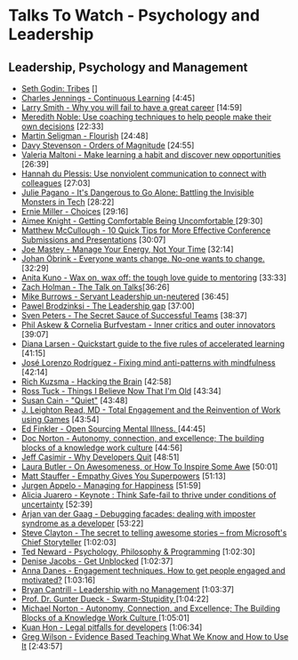 # Talks To Watch - Psychology and Leadership

## Leadership, Psychology and Management

- [Seth Godin: Tribes](https://vimeo.com/2090774)  []
- [Charles Jennings - Continuous Learning](https://www.youtube.com/watch?v=LFmPfbeDLBc)  [4:45]
- [Larry Smith - Why you will fail to have a great career](https://www.youtube.com/watch?v=iKHTawgyKWQ)  [14:59]
- [Meredith Noble: Use coaching techniques to help people make their own decisions](https://vimeo.com/128634479)  [22:33]
- [Martin Seligman - Flourish](https://vimeo.com/channels/thersa/26720639)  [24:48]
- [Davy Stevenson - Orders of Magnitude](https://www.youtube.com/watch?v=_YyzLKhjpiI)  [24:55]
- [Valeria Maltoni - Make learning a habit and discover new opportunities](https://vimeo.com/128538941)  [26:39]
- [Hannah du Plessis: Use nonviolent communication to connect with colleagues](https://vimeo.com/128634090)  [27:03]
- [Julie Pagano - It's Dangerous to Go Alone: Battling the Invisible Monsters in Tech](https://www.youtube.com/watch?v=1i8ylq4j_EY) [28:22]
- [Ernie Miller - Choices](https://www.youtube.com/watch?v=_5D0rBIEsZc)  [29:16]
- [Aimee Knight - Getting Comfortable Being Uncomfortable ](https://www.youtube.com/watch?v=9qkef7IXn6s) [29:30]
- [Matthew McCullough - 10 Quick Tips for More Effective Conference Submissions and Presentations](https://www.youtube.com/watch?v=fJz4JJIchaY)  [30:07]
- [Joe Mastey - Manage Your Energy, Not Your Time](https://www.youtube.com/watch?v=40tblq40AkQ) [32:14]
- [Johan Öbrink - Everyone wants change. No-one wants to change.](https://vimeo.com/190929281) [32:29]
- [Anita Kuno - Wax on, wax off: the tough love guide to mentoring](https://www.youtube.com/watch?v=14CkSRnekRY) [33:33]
- [Zach Holman - The Talk on Talks](http://devslovebacon.com/conferences/bacon-2014/talks/the-talk-on-talks)[36:26]
- [Mike Burrows - Servant Leadership un-neutered](https://vimeo.com/191064322) [36:45]
- [Pawel Brodzinksi - The Leadership gap](https://vimeo.com/115962902)  [37:00]
- [Sven Peters - The Secret Sauce of Successful Teams](https://vimeo.com/191020872) [38:37]
- [Phil Askew & Cornelia Burfvestam - Inner critics and outer innovators](https://vimeo.com/190924545) [39:07]
- [Diana Larsen - Quickstart guide to the five rules of accelerated learning](https://vimeo.com/144795023)  [41:15]
- [José Lorenzo Rodríguez - Fixing mind anti-patterns with mindfulness](https://vimeo.com/191078784) [42:14]
- [Rich Kuzsma - Hacking the Brain](https://www.youtube.com/watch?v=YEpWr1PknIU) [42:58]
- [Ross Tuck - Things I Believe Now That I'm Old](https://www.youtube.com/watch?v=ZBiexI2mv-k) [43:34]
- [Susan Cain - "Quiet"](https://www.youtube.com/watch?v=AzlCIS072_Y)  [43:48]
- [J. Leighton Read, MD - Total Engagement and the Reinvention of Work using Games](https://vimeo.com/43250464)  [43:54]
- [Ed Finkler - Open Sourcing Mental Illness. ](https://www.youtube.com/watch?v=h1Pwp1XTnBk) [44:45]
- [Doc Norton - Autonomy, connection, and excellence; The building blocks of a knowledge work culture](https://vimeo.com/144862097) [44:56]
- [Jeff Casimir - Why Developers Quit](https://www.youtube.com/watch?v=JgEgtKKAabg) [48:51]
- [Laura Butler - On Awesomeness, or How To Inspire Some Awe](https://channel9.msdn.com/Events/Ignite/Microsoft-Ignite-New-Zealand-2015/M113)  [50:01]
- [Matt Stauffer - Empathy Gives You Superpowers](https://www.youtube.com/watch?v=fMFjO2szDnk) [51:13]
- [Jurgen Appelo - Managing for Happiness](https://vimeo.com/190990853) [51:59]
- [Alicia Juarero - Keynote : Think Safe-fail to thrive under conditions of uncertainty](https://vimeo.com/143055623)  [52:39]
- [Arjan van der Gaag  - Debugging facades: dealing with imposter syndrome as a developer](https://www.youtube.com/watch?v=wKz7mOZ4P-A) [53:22]
- [Steve Clayton - The secret to telling awesome stories – from Microsoft's Chief Storyteller](https://channel9.msdn.com/Events/Ignite/Microsoft-Ignite-New-Zealand-2015/M112)  [1:02:03]
- [Ted Neward - Psychology, Philosophy & Programming](https://www.youtube.com/watch?v=XShcmCBK93E) [1:02:30]
- [Denise Jacobs - Get Unblocked](https://vimeo.com/131640717)  [1:02:37]
- [Anna Danes - Engagement techniques. How to get people engaged and motivated?](https://vimeo.com/131641617)  [1:03:16]
- [Bryan Cantrill - Leadership with no Management](https://www.youtube.com/watch?v=bGkVM1B5NuI) [1:03:37]
- [Prof. Dr. Gunter Dueck - Swarm-Stupidity ](https://www.youtube.com/watch?v=i-hsD2gnuRU) [1:04:22]
- [Michael Norton - Autonomy, Connection, and Excellence; The Building Blocks of a Knowledge Work Culture ](https://vimeo.com/154049610)  [1:05:01]
- [Kuan Hon - Legal pitfalls for developers](https://vimeo.com/153779115)  [1:06:34]
- [Greg Wilson - Evidence Based Teaching What We Know and How to Use It](https://www.youtube.com/watch?v=kmVKGxPlTvc) [2:43:57]
